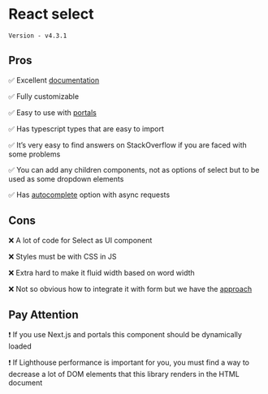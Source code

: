 # React select

`Version - v4.3.1`

## Pros
:white_check_mark: Excellent [documentation]('https://react-select.com/')

:white_check_mark: Fully customizable

:white_check_mark: Easy to use with [portals]('https://reactjs.org/docs/portals.html')

:white_check_mark: Has typescript types that are easy to import

:white_check_mark: It’s very easy to find answers on StackOverflow if you are faced with some problems

:white_check_mark: You can add any children components, not as options of select but to be used as some dropdown elements

:white_check_mark: Has [autocomplete]('frontend/react/components/select/react-select/AutocompleteSelect.tsx') option with async requests



## Cons
:x: A lot of code for Select as UI component

:x: Styles must be with CSS in JS

:x: Extra hard to make it fluid width based on word width

:x: Not so obvious how to integrate it with form but we have the [approach]('./SelectAdapter.js')


## Pay Attention
:exclamation: If you use Next.js and portals this component should be dynamically loaded

:exclamation: If Lighthouse performance is important for you, you must find a way to decrease a lot of DOM elements that this library renders in the HTML document
